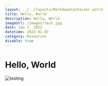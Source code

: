 ```yaml
---
layout: ../../layouts/MarkdownContainer.astro
title: Hello, World
description: Hello, World
imageUrl: /images/test.jpg
date: Jan 7, 2023
datetime: 2023-01-07
category: Resources
disable: true
---
```


# Hello, World

![testing](/images/test.jpg)
